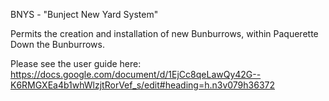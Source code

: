 BNYS - "Bunject New Yard System"

Permits the creation and installation of new Bunburrows, within Paquerette Down the Bunburrows.

Please see the user guide here:  https://docs.google.com/document/d/1EjCc8qeLawQy42G--K6RMGXEa4b1whWlzjtRorVef_s/edit#heading=h.n3v079h36372